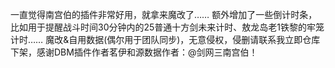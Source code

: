 一直觉得南宫伯的插件非常好用，就拿来魔改了……
额外增加了一些倒计时条，比如用于提醒战斗时间30分钟内的25普通十方剑未来计时、敖龙岛老1铁黎的牢笼计时……
魔改&自用数据(偶尔用于团队同步)，无意侵权，侵删请联系我立即仓库下架，感谢DBM插件作者茗伊和源数据作者：@剑网三南宫伯！
